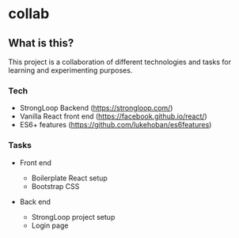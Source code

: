 # collab
## What is this?
This project is a collaboration of different technologies and tasks for learning and experimenting purposes.

### Tech
- StrongLoop Backend (https://strongloop.com/)
- Vanilla React front end (https://facebook.github.io/react/)
- ES6+ features (https://github.com/lukehoban/es6features)

### Tasks
* Front end
  * Boilerplate React setup
  * Bootstrap CSS

* Back end
  * StrongLoop project setup
  * Login page
